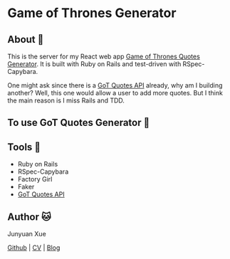 # Game of Thrones Generator

## About :crown:

This is the server for my React web app [Game of Thrones Quotes Generator](https://github.com/junyuanxue/got-quotes-generator). It is built with Ruby on Rails and test-driven with RSpec-Capybara.

One might ask since there is a [GoT Quotes API](https://github.com/wsizoo/game-of-thrones-quotes) already, why am I building another? Well, this one would allow a user to add more quotes. But I think the main reason is I miss Rails and TDD.

## To use GoT Quotes Generator :speech_balloon:


## Tools :wrench:
* Ruby on Rails
* RSpec-Capybara
* Factory Girl
* Faker
* [GoT Quotes API](https://github.com/wsizoo/game-of-thrones-quotes)

## Author :cat:
Junyuan Xue

[Github](https://github.com/junyuanxue)
| [CV](https://github.com/junyuanxue/cv)
| [Blog](https://spinningcodes.wordpress.com/)
